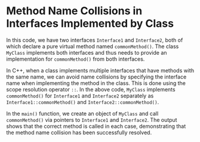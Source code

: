 # Method Name Collisions in Interfaces Implemented by Class
In this code, we have two interfaces `Interface1` and `Interface2`, both of which declare a pure virtual method named `commonMethod()`. The class `MyClass` implements both interfaces and thus needs to provide an implementation for `commonMethod()` from both interfaces.

In C++, when a class implements multiple interfaces that have methods with the same name, we can avoid name collisions by specifying the interface name when implementing the method in the class. This is done using the scope resolution operator `::`. In the above code, `MyClass` implements `commonMethod()` for `Interface1` and `Interface2` separately as `Interface1::commonMethod()` and `Interface2::commonMethod()`.

In the `main()` function, we create an object of `MyClass` and call `commonMethod()` via pointers to `Interface1` and `Interface2`. The output shows that the correct method is called in each case, demonstrating that the method name collision has been successfully resolved.
